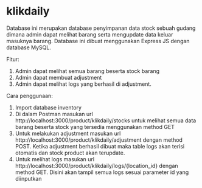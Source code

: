 # klikdaily
Database ini merupakan database penyimpanan data stock sebuah gudang dimana admin dapat melihat barang serta mengupdate data keluar masuknya barang. Database ini dibuat menggunakan Express JS dengan database MySQL.

Fitur:
1.	Admin dapat melihat semua barang beserta stock barang
2.	Admin dapat membuat adjustment 
3.	Admin dapat melihat logs yang berhasil di adjustment.

Cara penggunaan: 
1.	Import database inventory
2.	Di dalam Postman masukan url http://localhost:3000/product/klikdaily/stocks
untuk melihat semua data barang beserta stock yang tersedia menggunakan method GET
3.	Untuk melakukan adjustment masukan url http://localhost:3000/product/klikdaily/adjustment dengan method POST. Ketika adjustment berhasil dibuat maka table logs akan terisi otomatis dan stock product akan terupdate.
4.	Untuk melihat logs masukan url http://localhost:3000/product/klikdaily/logs/{location_id} dengan method GET. Disini akan tampil semua logs sesuai parameter id yang diinputkan
